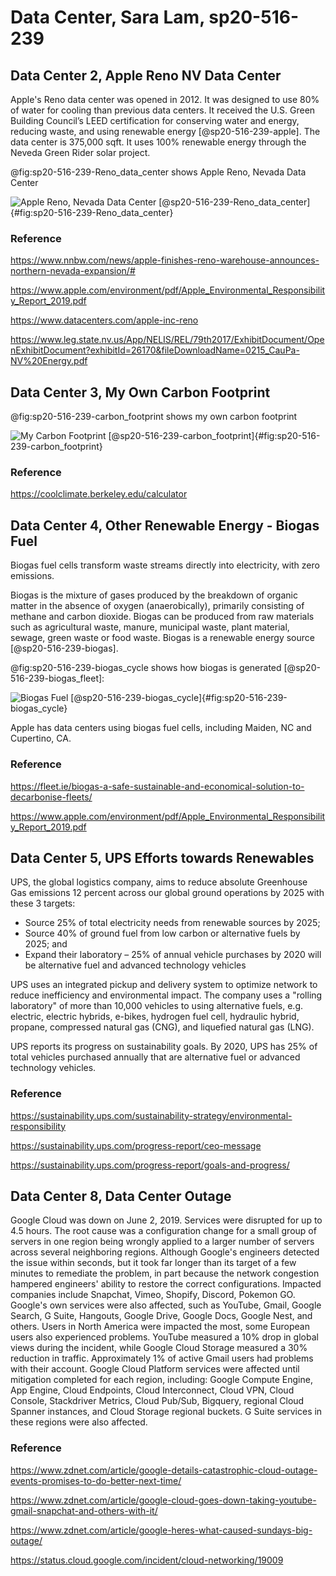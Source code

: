 # Data Center, Sara Lam, sp20-516-239

## Data Center 2, Apple Reno NV Data Center

Apple's Reno data center was opened in 2012.  It was designed to use 80% of water for cooling than previous data centers.  It received the  U.S. Green Building Council’s LEED certification for conserving water and energy, reducing waste, and using renewable energy [@sp20-516-239-apple].  The data center is 375,000 sqft.  It uses 100% renewable energy through the Neveda Green Rider solar project.  

@fig:sp20-516-239-Reno_data_center shows Apple Reno, Nevada Data Center

![Apple Reno, Nevada Data Center [@sp20-516-239-Reno_data_center]](images/Reno_data_center.PNG){#fig:sp20-516-239-Reno_data_center}


### Reference

<https://www.nnbw.com/news/apple-finishes-reno-warehouse-announces-northern-nevada-expansion/#>

<https://www.apple.com/environment/pdf/Apple_Environmental_Responsibility_Report_2019.pdf>

<https://www.datacenters.com/apple-inc-reno>

<https://www.leg.state.nv.us/App/NELIS/REL/79th2017/ExhibitDocument/OpenExhibitDocument?exhibitId=26170&fileDownloadName=0215_CauPa-NV%20Energy.pdf>


## Data Center 3, My Own Carbon Footprint

@fig:sp20-516-239-carbon_footprint shows my own carbon footprint

![My Carbon Footprint [@sp20-516-239-carbon_footprint]](images/carbon_footprint.PNG){#fig:sp20-516-239-carbon_footprint}

### Reference

<https://coolclimate.berkeley.edu/calculator>


## Data Center 4, Other Renewable Energy - Biogas Fuel

Biogas fuel cells transform waste streams directly into electricity, with zero emissions.  

Biogas is the mixture of gases produced by the breakdown of organic matter in the absence of oxygen (anaerobically), primarily consisting of methane and carbon dioxide. Biogas can be produced from raw materials such as agricultural waste, manure, municipal waste, plant material, sewage, green waste or food waste. Biogas is a renewable energy source [@sp20-516-239-biogas].

@fig:sp20-516-239-biogas_cycle shows how biogas is generated [@sp20-516-239-biogas_fleet]:

![Biogas Fuel [@sp20-516-239-biogas_cycle]](images/biogas_cycle.PNG){#fig:sp20-516-239-biogas_cycle}


Apple has data centers using biogas fuel cells, including Maiden, NC and Cupertino, CA.  

### Reference

<https://fleet.ie/biogas-a-safe-sustainable-and-economical-solution-to-decarbonise-fleets/>

<https://www.apple.com/environment/pdf/Apple_Environmental_Responsibility_Report_2019.pdf>


## Data Center 5, UPS Efforts towards Renewables

UPS, the global logistics company, aims to reduce absolute Greenhouse Gas emissions 12 percent across our global ground operations by 2025 with these 3 targets:

* Source 25% of total electricity needs from renewable sources by 2025;
* Source 40% of ground fuel from low carbon or alternative fuels by 2025; and
* Expand their  laboratory – 25% of annual vehicle purchases by 2020 will be alternative fuel and advanced technology vehicles

UPS uses an integrated pickup and delivery system to optimize network to reduce inefficiency and environmental impact.  The company uses a "rolling laboratory" of more than 10,000 vehicles to using alternative fuels, e.g. electric, electric hybrids, e-bikes, hydrogen fuel cell, hydraulic hybrid, propane, compressed natural gas (CNG), and liquefied natural gas (LNG).  

UPS reports its progress on sustainability goals.  By 2020, UPS has 25% of total vehicles purchased annually that are alternative fuel or advanced technology vehicles.  

### Reference

<https://sustainability.ups.com/sustainability-strategy/environmental-responsibility>

<https://sustainability.ups.com/progress-report/ceo-message>

<https://sustainability.ups.com/progress-report/goals-and-progress/>


## Data Center 8, Data Center Outage

Google Cloud was down on June 2, 2019.  Services were disrupted for up to 4.5 hours.  The root cause was a configuration change for a small group of servers in one region being wrongly applied to a larger number of servers across several neighboring regions.  Although Google's engineers detected the issue within seconds, but it took far longer than its target of a few minutes to remediate the problem, in part because the network congestion hampered engineers' ability to restore the correct configurations.  Impacted companies include Snapchat, Vimeo, Shopify, Discord, Pokemon GO.  Google's own services were also affected, such as YouTube, Gmail, Google Search, G Suite, Hangouts, Google Drive, Google Docs, Google Nest, and others.  Users in North America were impacted the most, some European users also experienced problems.  YouTube measured a 10% drop in global views during the incident, while Google Cloud Storage measured a 30% reduction in traffic.  Approximately 1% of active Gmail users had problems with their account.  Google Cloud Platform services were affected until mitigation completed for each region, including: Google Compute Engine, App Engine, Cloud Endpoints, Cloud Interconnect, Cloud VPN, Cloud Console, Stackdriver Metrics, Cloud Pub/Sub, Bigquery, regional Cloud Spanner instances, and Cloud Storage regional buckets. G Suite services in these regions were also affected.

### Reference

<https://www.zdnet.com/article/google-details-catastrophic-cloud-outage-events-promises-to-do-better-next-time/>

<https://www.zdnet.com/article/google-cloud-goes-down-taking-youtube-gmail-snapchat-and-others-with-it/>

<https://www.zdnet.com/article/google-heres-what-caused-sundays-big-outage/>

<https://status.cloud.google.com/incident/cloud-networking/19009>








